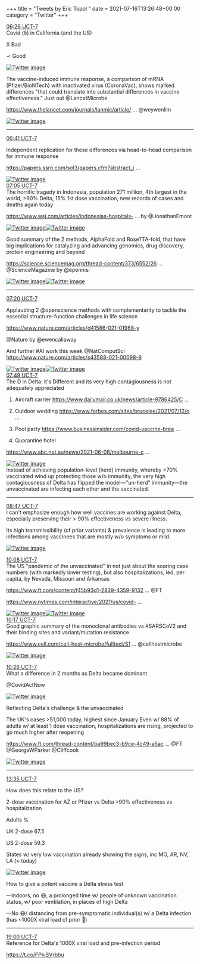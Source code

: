 +++
title = "Tweets by Eric Topol " 
date = 2021-07-16T13:26:48+00:00
category = "Twitter"
+++
<div class="tweet"> 
<div class="profile"> 
<a href="https://twitter.com/erictopol/status/1416026533534130180" target="_blank" rel="noreferer">06:26 UCT-7</a> 
</div> 
<div class="content"> 
Covid (δ) in California (and the US)

X  Bad

✓ Good </div> 
<a href="/twitter/erictopol/images/E6a8XToVIAM7U-r.jpg"  ><img src="/twitter/erictopol/images/E6a8XToVIAM7U-r.jpg" alt="Twitter image" ></img></a></div> 
<div class="thread"> 
<div class="thread-content"> 
The vaccine-induced immune response, a comparison of mRNA (Pfizer/BioNTech) with inactivated virus (CoronaVac), shows marked differences "that could translate into substantial differences in vaccine effectiveness."  Just out @LancetMicrobe 

<a href="https://www.thelancet.com/journals/lanmic/article/PIIS2666-5247(21)00177-4/fulltext" target="_blank" rel="noreferer">https://www.thelancet.com/journals/lanmic/article/ ...</a> 
 @weywenlim </div> 
<a href="/twitter/erictopol/images/E6X0REEVkAAKokB.jpg"  ><img src="/twitter/erictopol/images/E6X0REEVkAAKokB.jpg" alt="Twitter image" ></img></a><hr><div class="profile"> 
<a href="https://twitter.com/erictopol/status/1416030348480184331" target="_blank" rel="noreferer">06:41 UCT-7</a> 
</div> 
<div class="content"> 
Independent replication for these differences via head-to-head comparison for immune response

<a href="https://papers.ssrn.com/sol3/papers.cfm?abstract_id=3884943" target="_blank" rel="noreferer">https://papers.ssrn.com/sol3/papers.cfm?abstract_i ...</a> 
 </div> 
<a href="/twitter/erictopol/images/E6a_0cRUcAIbqIH.jpg"  ><img src="/twitter/erictopol/images/E6a_0cRUcAIbqIH.jpg" alt="Twitter image" ></img></a></div> 
<div class="tweet"> 
<div class="profile"> 
<a href="https://twitter.com/erictopol/status/1416036156144164868" target="_blank" rel="noreferer">07:05 UCT-7</a> 
</div> 
<div class="content"> 
The horrific tragedy in Indonesia, population 271 million, 4th largest in the world, &gt;90% Delta, 15% 1st dose vaccination, new records of cases and deaths again today

<a href="https://www.wsj.com/articles/indonesias-hospitals-overflow-with-covid-19-patients-as-gravediggers-work-into-the-night-11626355571?mod=searchresults_pos2&page=1" target="_blank" rel="noreferer">https://www.wsj.com/articles/indonesias-hospitals- ...</a> 
 by @JonathanEmont </div> 
<a href="/twitter/erictopol/images/E6bDVqbUYAA6VCX.jpg"  ><img src="/twitter/erictopol/images/E6bDVqbUYAA6VCX.jpg" alt="Twitter image" ></img></a><a href="/twitter/erictopol/images/E6bEk_DVEAER0j0.jpg"  ><img src="/twitter/erictopol/images/E6bEk_DVEAER0j0.jpg" alt="Twitter image" ></img></a></div> 
<div class="thread"> 
<div class="thread-content"> 
Good summary of the 2 methods, AlphaFold and RoseTTA-fold, that have big implications for catalyzing and advancing genomics, drug discovery, protein engineering and beyond

<a href="https://science.sciencemag.org/thread-content/373/6552/262.summary" target="_blank" rel="noreferer">https://science.sciencemag.org/thread-content/373/6552/26 ...</a> 
 @ScienceMagazine by @epennisi </div> 
<a href="/twitter/erictopol/images/E6WygZ7VcAAS14l.jpg"  ><img src="/twitter/erictopol/images/E6WygZ7VcAAS14l.jpg" alt="Twitter image" ></img></a><a href="/twitter/erictopol/images/E6WyhoWVEAIqDDM.jpg"  ><img src="/twitter/erictopol/images/E6WyhoWVEAIqDDM.jpg" alt="Twitter image" ></img></a><hr><div class="profile"> 
<a href="https://twitter.com/erictopol/status/1416040089835106310" target="_blank" rel="noreferer">07:20 UCT-7</a> 
</div> 
<div class="content"> 
Applauding 2 @openscience methods with complementarity to tackle the essential structure-function challenges in life science

<a href="https://www.nature.com/articles/d41586-021-01968-y" target="_blank" rel="noreferer">https://www.nature.com/articles/d41586-021-01968-y</a> 


@Nature by @ewencallaway 

And further #AI work this week @NatComputSci  <a href="https://www.nature.com/articles/s43588-021-00098-9" target="_blank" rel="noreferer">https://www.nature.com/articles/s43588-021-00098-9</a> 
 </div> 
<a href="/twitter/erictopol/images/E6bIjpgVgAECufW.jpg"  ><img src="/twitter/erictopol/images/E6bIjpgVgAECufW.jpg" alt="Twitter image" ></img></a><a href="/twitter/erictopol/images/E6bI47GUcAA1prf.jpg"  ><img src="/twitter/erictopol/images/E6bI47GUcAA1prf.jpg" alt="Twitter image" ></img></a></div> 
<div class="tweet"> 
<div class="profile"> 
<a href="https://twitter.com/erictopol/status/1416047347641905153" target="_blank" rel="noreferer">07:49 UCT-7</a> 
</div> 
<div class="content"> 
The D in Delta: it's Different and its very high contagiousness is not adequately appreciated

1. Aircraft carrier <a href="https://www.dailymail.co.uk/news/article-9786425/Covid-19-outbreak-Royal-Navy-led-Carrier-Strike-Group.html" target="_blank" rel="noreferer">https://www.dailymail.co.uk/news/article-9786425/C ...</a> 


2. Outdoor wedding <a href="https://www.forbes.com/sites/brucelee/2021/07/12/outdoor-wedding-6-fully-vaccinated-infected-with-covid-19-delta-variant/?sh=558387f16c49" target="_blank" rel="noreferer">https://www.forbes.com/sites/brucelee/2021/07/12/o ...</a> 


3. Pool party <a href="https://www.businessinsider.com/covid-vaccine-breakthrough-infection-delta-variant-fully-vaccinated-las-vegas-2021-7" target="_blank" rel="noreferer">https://www.businessinsider.com/covid-vaccine-brea ...</a> 


4. Quarantine hotel

<a href="https://www.abc.net.au/news/2021-06-08/melbourne-covid-outbreak-delta-strain-link-hotel-quarantine/100183468" target="_blank" rel="noreferer">https://www.abc.net.au/news/2021-06-08/melbourne-c ...</a> 
 </div> 
<a href="/twitter/erictopol/images/E6bOOe0VoAIJzJM.png"  ><img src="/twitter/erictopol/images/E6bOOe0VoAIJzJM.png" alt="Twitter image" ></img></a></div> 
<div class="thread"> 
<div class="thread-content"> 
Instead of achieving population-level (herd) immunity, whereby &gt;70% vaccinated wind up protecting those w/o immunity, the very high contagiousness of Delta has flipped the model—"un-herd" immunity—the unvaccinated are infecting each other and the vaccinated.</div> 
<hr><div class="profile"> 
<a href="https://twitter.com/erictopol/status/1416062063558893569" target="_blank" rel="noreferer">08:47 UCT-7</a> 
</div> 
<div class="content"> 
I can't emphasize enough how well vaccines are working against Delta, especially preserving their &gt; 90% effectiveness vs severe illness. 

Its high transmissibility (cf prior variants) &amp; prevalence is leading to more infections among vaccinees that are mostly w/o symptoms or mild. </div> 
<a href="/twitter/erictopol/images/E6bbSELVUAEgJGr.jpg"  ><img src="/twitter/erictopol/images/E6bbSELVUAEgJGr.jpg" alt="Twitter image" ></img></a></div> 
<div class="tweet"> 
<div class="profile"> 
<a href="https://twitter.com/erictopol/status/1416082437847670785" target="_blank" rel="noreferer">10:08 UCT-7</a> 
</div> 
<div class="content"> 
The US "pandemic of the unvaccinated" in not just about the soaring case numbers (with markedly lower testing), but also hospitalizations, led, per capita, by Nevada,  Missouri and Arkansas

<a href="https://www.ft.com/content/f45b93d1-2839-4359-9132-3744014cb789" target="_blank" rel="noreferer">https://www.ft.com/content/f45b93d1-2839-4359-9132 ...</a> 
 @FT 

<a href="https://www.nytimes.com/interactive/2021/us/covid-cases.html" target="_blank" rel="noreferer">https://www.nytimes.com/interactive/2021/us/covid- ...</a> 
 </div> 
<a href="/twitter/erictopol/images/E6buFeQVUAExqPZ.jpg"  ><img src="/twitter/erictopol/images/E6buFeQVUAExqPZ.jpg" alt="Twitter image" ></img></a><a href="/twitter/erictopol/images/E6bu1uYUcAAWBDM.jpg"  ><img src="/twitter/erictopol/images/E6bu1uYUcAAWBDM.jpg" alt="Twitter image" ></img></a></div> 
<div class="tweet"> 
<div class="profile"> 
<a href="https://twitter.com/erictopol/status/1416084655078473728" target="_blank" rel="noreferer">10:17 UCT-7</a> 
</div> 
<div class="content"> 
Good graphic summary of the monoclonal antibodies vs #SARSCoV2 and their binding sites and variant/mutation resistance

<a href="https://www.cell.com/cell-host-microbe/fulltext/S1931-3128(21)00283-3#relatedArticles" target="_blank" rel="noreferer">https://www.cell.com/cell-host-microbe/fulltext/S1 ...</a> 
 @cellhostmicrobe </div> 
<a href="/twitter/erictopol/images/E6bxDmpUcAA1hWO.jpg"  ><img src="/twitter/erictopol/images/E6bxDmpUcAA1hWO.jpg" alt="Twitter image" ></img></a></div> 
<div class="tweet"> 
<div class="profile"> 
<a href="https://twitter.com/erictopol/status/1416086829648863232" target="_blank" rel="noreferer">10:26 UCT-7</a> 
</div> 
<div class="content"> 
What a difference in 2 months as Delta became dominant 

@CovidActNow </div> 
<a href="/twitter/erictopol/images/E6bzbHdVIAEzQgW.jpg"  ><img src="/twitter/erictopol/images/E6bzbHdVIAEzQgW.jpg" alt="Twitter image" ></img></a></div> 
<div class="thread"> 
<div class="thread-content"> 
Reflecting Delta's challenge &amp; the unvaccinated

The UK's cases &gt;51,000 today, highest since January Even w/ 88% of adults w/ at least 1 dose vaccination, hospitalizations are rising, projected to go much higher after reopening

<a href="https://www.ft.com/thread-content/ba99bec3-b9ce-4c49-a5ac-d258e709d266" target="_blank" rel="noreferer">https://www.ft.com/thread-content/ba99bec3-b9ce-4c49-a5ac ...</a> 
 @FT @GeorgeWParker @Cliffcook </div> 
<a href="/twitter/erictopol/images/E6cYSfyUUAE2w7Y.jpg"  ><img src="/twitter/erictopol/images/E6cYSfyUUAE2w7Y.jpg" alt="Twitter image" ></img></a><hr><div class="profile"> 
<a href="https://twitter.com/erictopol/status/1416134334029828096" target="_blank" rel="noreferer">13:35 UCT-7</a> 
</div> 
<div class="content"> 
How does this relate to the US?

2-dose vaccination for AZ or Pfizer vs Delta &gt;90% effectiveness vs hospitalization

Adults % 

UK 2-dose 67.5

US 2-dose 59.3

States w/ very low vaccination already showing the signs, inc MO, AR, NV, LA (&lt;-today) </div> 
<a href="/twitter/erictopol/images/E6cdvwZVEAEp5hf.jpg"  ><img src="/twitter/erictopol/images/E6cdvwZVEAEp5hf.jpg" alt="Twitter image" ></img></a></div> 
<div class="thread"> 
<div class="thread-content"> 
How to give a potent vaccine a Delta stress test

—Indoors, no 😷, a prolonged time w/ people of unknown vaccination status, w/ poor ventilation, in places of high Delta

—No 😷/ distancing from pre-symptomatic individual(s) w/ a Delta infection (has ~1000X viral load cf prior 🦠)</div> 
<hr><div class="profile"> 
<a href="https://twitter.com/erictopol/status/1416216234111037444" target="_blank" rel="noreferer">19:00 UCT-7</a> 
</div> 
<div class="content"> 
Reference for Delta's 1000X viral load and pre-infection period 

https://t.co/FPkjSVrbbu</div> 
</div> 


